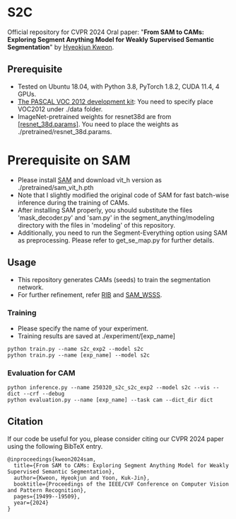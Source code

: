 # S2C
Official repository for CVPR 2024 Oral paper: "**From SAM to CAMs: Exploring Segment Anything Model for Weakly Supervised Semantic Segmentation**" by [Hyeokjun Kweon](https://scholar.google.com/citations?user=em3aymgAAAAJ&hl=en&oi=ao).

## Prerequisite
* Tested on Ubuntu 18.04, with Python 3.8, PyTorch 1.8.2, CUDA 11.4, 4 GPUs.
* [The PASCAL VOC 2012 development kit](http://host.robots.ox.ac.uk/pascal/VOC/voc2012/):
You need to specify place VOC2012 under ./data folder.
* ImageNet-pretrained weights for resnet38d are from [[resnet_38d.params]](https://drive.google.com/file/d/1fpb4vah3e-Ynx4cv5upUcqnpJFY_FTja/view?usp=sharing). You need to place the weights as ./pretrained/resnet_38d.params.

# Prerequisite on SAM 
* Please install [SAM](https://github.com/facebookresearch/segment-anything) and download vit_h version as ./pretrained/sam_vit_h.pth
* Note that I slightly modified the original code of SAM for fast batch-wise inference during the training of CAMs.
* After installing SAM properly, you should substitute the files 'mask_decoder.py' and 'sam.py' in the segment_anything/modeling directory with the files in 'modeling' of this repository.
* Additionally, you need to run the Segment-Everything option using SAM as preprocessing. Please refer to get_se_map.py for further details.

## Usage
* This repository generates CAMs (seeds) to train the segmentation network.
* For further refinement, refer [RIB](https://github.com/jbeomlee93/RIB) and [SAM_WSSS](https://github.com/cskyl/SAM_WSSS).

### Training
* Please specify the name of your experiment.
* Training results are saved at ./experiment/[exp_name]
```
python train.py --name s2c_exp2 --model s2c
python train.py --name [exp_name] --model s2c
```

### Evaluation for CAM
```
python inference.py --name 250320_s2c_s2c_exp2 --model s2c --vis --dict --crf --debug
python evaluation.py --name [exp_name] --task cam --dict_dir dict
```

## Citation
If our code be useful for you, please consider citing our CVPR 2024 paper using the following BibTeX entry.
```
@inproceedings{kweon2024sam,
  title={From SAM to CAMs: Exploring Segment Anything Model for Weakly Supervised Semantic Segmentation},
  author={Kweon, Hyeokjun and Yoon, Kuk-Jin},
  booktitle={Proceedings of the IEEE/CVF Conference on Computer Vision and Pattern Recognition},
  pages={19499--19509},
  year={2024}
}
```

